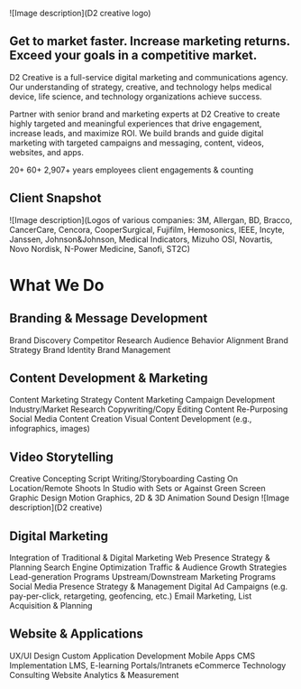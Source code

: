 !\[Image description\](D2 creative logo)

## Get to market faster. Increase marketing returns. Exceed your goals in a competitive market.

D2 Creative is a full-service digital marketing and communications agency. Our understanding of strategy, creative, and technology helps medical device, life science, and technology organizations achieve success.

Partner with senior brand and marketing experts at D2 Creative to create highly targeted and meaningful experiences that drive engagement, increase leads, and maximize ROI. We build brands and guide digital marketing with targeted campaigns and messaging, content, videos, websites, and apps.

20+ 60+ 2,907+ years employees client engagements \& counting

## Client Snapshot

!\[Image description\](Logos of various companies: 3M, Allergan, BD, Bracco, CancerCare, Cencora, CooperSurgical, Fujifilm, Hemosonics, IEEE, Incyte, Janssen, Johnson\&Johnson, Medical Indicators, Mizuho OSI, Novartis, Novo Nordisk, N-Power Medicine, Sanofi, ST2C)

# What We Do

## Branding \& Message Development

Brand Discovery
Competitor Research
Audience Behavior Alignment
Brand Strategy
Brand Identity
Brand Management

## Content Development \& Marketing

Content Marketing Strategy
Content Marketing Campaign Development
Industry/Market Research
Copywriting/Copy Editing
Content Re-Purposing
Social Media Content Creation
Visual Content Development (e.g., infographics, images)

## Video Storytelling

Creative Concepting
Script Writing/Storyboarding
Casting
On Location/Remote Shoots
In Studio with Sets or Against Green Screen
Graphic Design
Motion Graphics, 2D \& 3D Animation
Sound Design
!\[Image description\](D2 creative)

## Digital Marketing

Integration of Traditional \& Digital Marketing
Web Presence Strategy \& Planning
Search Engine Optimization
Traffic \& Audience Growth Strategies
Lead-generation Programs
Upstream/Downstream Marketing Programs
Social Media Presence Strategy \& Management
Digital Ad Campaigns (e.g. pay-per-click, retargeting, geofencing, etc.)
Email Marketing, List Acquisition \& Planning

## Website \& Applications

UX/UI Design
Custom Application Development
Mobile Apps
CMS Implementation
LMS, E-learning
Portals/Intranets
eCommerce
Technology Consulting
Website Analytics \& Measurement